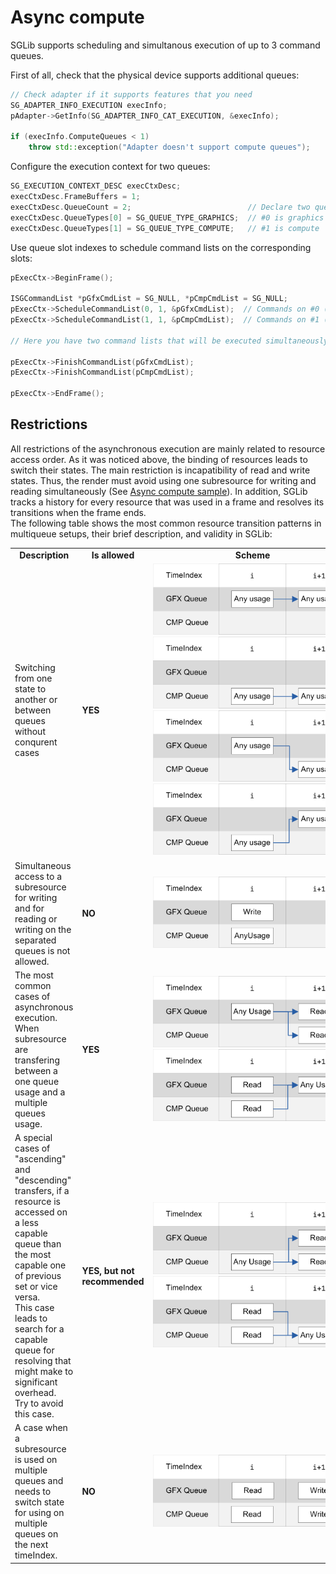 # Async compute

SGLib supports scheduling and simultanous execution of up to 3 command queues.

First of all, check that the physical device supports additional queues:

```cpp
// Check adapter if it supports features that you need
SG_ADAPTER_INFO_EXECUTION execInfo;
pAdapter->GetInfo(SG_ADAPTER_INFO_CAT_EXECUTION, &execInfo);

if (execInfo.ComputeQueues < 1)
	throw std::exception("Adapter doesn't support compute queues");
```

Configure the execution context for two queues:
```cpp
SG_EXECUTION_CONTEXT_DESC execCtxDesc;
execCtxDesc.FrameBuffers = 1; 
execCtxDesc.QueueCount = 2;                          // Declare two queues:
execCtxDesc.QueueTypes[0] = SG_QUEUE_TYPE_GRAPHICS;  // #0 is graphics (aka direct queue in D3D12)
execCtxDesc.QueueTypes[1] = SG_QUEUE_TYPE_COMPUTE;   // #1 is compute
```
Use queue slot indexes to schedule command lists on the corresponding slots:
```cpp
pExecCtx->BeginFrame();

ISGCommandList *pGfxCmdList = SG_NULL, *pCmpCmdList = SG_NULL;
pExecCtx->ScheduleCommandList(0, 1, &pGfxCmdList);  // Commands on #0 (graphics) queue at timeindex 1
pExecCtx->ScheduleCommandList(1, 1, &pCmpCmdList);  // Commands on #1 (compute) queue at timeindex 1

// Here you have two command lists that will be executed simultaneously on separate queues

pExecCtx->FinishCommandList(pGfxCmdList);
pExecCtx->FinishCommandList(pCmpCmdList);

pExecCtx->EndFrame();
```
## Restrictions
All restrictions of the asynchronous execution are mainly related to resource access order.
As it was noticed above, the binding of resources leads to switch their states.
The main restriction is incapatibility of read and write states.
Thus, the render must avoid using one subresource for writing and reading simultaneously (See [Async compute sample](../Samples/AsyncCompute/Readme.md)).
In addition, SGLib tracks a history for every resource that was used in a frame and resolves its transitions when the frame ends.\
The following table shows the most common resource transition patterns in multiqueue setups, their brief description, and validity in SGLib:

<table>

<tr>
<td><center><b>Description</b></center></td>
<td><center><b>Is allowed</b></center></td>
<td><center><b>Scheme</b></center></td>
</tr>

<tr>

<td style="max-width: 320px">
Switching from one state to another or between queues without conqurent cases
</td>

<td style="max-width: 100px"><b>YES</b></td>

<td>
<img src="Images/mq_tr0.png" style="max-width: 320px"/><br>
<img src="Images/mq_tr1.png" style="max-width: 320px"/><br>
<img src="Images/mq_tr2.png" style="max-width: 320px"/><br>
<img src="Images/mq_tr3.png" style="max-width: 320px"/>
</td>

</tr>

<tr>

<td style="max-width: 320px">
Simultaneous access to a subresource for writing and for reading or writing on the separated queues is not allowed.
</td>

<td style="max-width: 100px"><b>NO</b></td>

<td>
<img src="Images/mq_tr4.png" style="max-width: 320px"/>
</td>

</tr>

<tr>

<td style="max-width: 320px">
The most common cases of asynchronous execution. When subresource are transfering between a one queue usage and a multiple queues usage.
</td>

<td style="max-width: 100px"><b>YES</b></td>

<td>
<img src="Images/mq_tr5.png" style="max-width: 320px"/><br>
<img src="Images/mq_tr7.png" style="max-width: 320px"/>
</td>

</tr>

<tr>

<td style="max-width: 320px">
A special cases of "ascending" and "descending" transfers, if a resource is accessed on a less capable queue than the most capable one of previous set or vice versa.<br>
This case leads to search for a capable queue for resolving that might make to significant overhead.<br>
Try to avoid this case.
</td>

<td style="max-width: 100px"><b>YES, but not recommended</b></td>

<td>
<img src="Images/mq_tr6.png" style="max-width: 320px"/><br>
<img src="Images/mq_tr8.png" style="max-width: 320px"/>
</td>

</tr>

<tr>

<td style="max-width: 320px">
A case when a subresource is used on multiple queues and needs to switch state for using on multiple queues on the next timeIndex.
</td>

<td style="max-width: 100px"><b>NO</b></td>

<td>
<img src="Images/mq_tr9.png" style="max-width: 320px"/>
</td>

</tr>


</table>